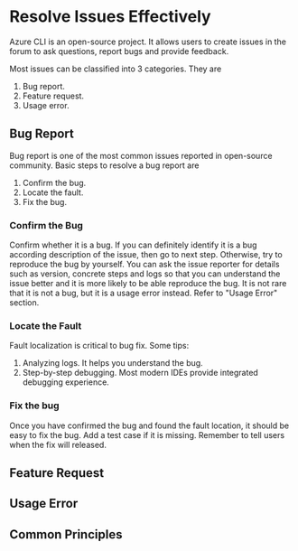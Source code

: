# Resolve Issues Effectively

Azure CLI is an open-source project. It allows users to create issues in the forum to ask questions, report bugs and provide feedback.

Most issues can be classified into 3 categories. They are
1. Bug report.
2. Feature request.
3. Usage error.

## Bug Report

Bug report is one of the most common issues reported in open-source community. Basic steps to resolve a bug report are
1. Confirm the bug.
2. Locate the fault.
3. Fix the bug.

### Confirm the Bug
Confirm whether it is a bug. If you can definitely identify it is a bug according description of the issue, then go to next step. Otherwise, try to reproduce the bug by yourself. You can ask the issue reporter for details such as version, concrete steps and logs so that you can understand the issue better and it is more likely to be able reproduce the bug. It is not rare that it is not a bug, but it is a usage error instead. Refer to "Usage Error" section.

### Locate the Fault
Fault localization is critical to bug fix. Some tips:
1. Analyzing logs. It helps you understand the bug.
2. Step-by-step debugging. Most modern IDEs provide integrated debugging experience.

### Fix the bug
Once you have confirmed the bug and found the fault location, it should be easy to fix the bug. Add a test case if it is missing. Remember to tell users when the fix will released.

## Feature Request

## Usage Error

## Common Principles
